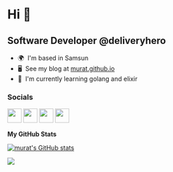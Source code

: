 Hi 👋
======================
Software Developer @deliveryhero
--------------------------------
* 🌍  I'm based in Samsun
* 🖥️  See my blog at [murat.github.io](http://murat.github.io)
* 🧠  I'm currently learning golang and elixir

### Socials

<p align="left"> <a href="https://www.dev.to/murat" target="_blank" rel="noreferrer"><img src="https://raw.githubusercontent.com/danielcranney/readme-generator/main/public/icons/socials/devdotto.svg" width="32" height="32" /></a> <a href="https://www.linkedin.com/in/muratbastas" target="_blank" rel="noreferrer"><img src="https://raw.githubusercontent.com/danielcranney/readme-generator/main/public/icons/socials/linkedin.svg" width="32" height="32" /></a> <a href="http://www.medium.com/@muratbastas" target="_blank" rel="noreferrer"><img src="https://raw.githubusercontent.com/danielcranney/readme-generator/main/public/icons/socials/medium.svg" width="32" height="32" /></a> <a href="https://www.twitter.com/muratbastas" target="_blank" rel="noreferrer"><img src="https://raw.githubusercontent.com/danielcranney/readme-generator/main/public/icons/socials/twitter.svg" width="32" height="32" /></a></p>

<b>My GitHub Stats</b>

<a href="http://www.github.com/murat"><img src="https://github-readme-stats.vercel.app/api?username=murat&show_icons=true&hide=contribs&count_private=true&title_color=0891b2&text_color=000000&icon_color=0891b2&bg_color=ffffff&hide_border=true&show_icons=true" alt="murat's GitHub stats" /></a>

<a href="http://www.github.com/murat"><img src="https://github-readme-streak-stats.herokuapp.com/?user=murat&stroke=000000&background=ffffff&ring=0891b2&fire=0891b2&currStreakNum=000000&currStreakLabel=0891b2&sideNums=000000&sideLabels=000000&dates=000000&hide_border=true" /></a>

